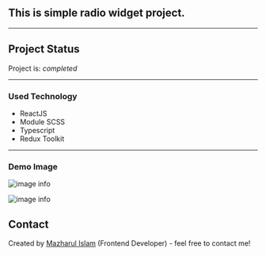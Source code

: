 ## This is simple radio widget project.

---

## Project Status

Project is: _completed_

---

### Used Technology
- ReactJS
- Module SCSS
- Typescript
- Redux Toolkit

---

### Demo Image
![image info](/client/src/img/radio-station-preview-0.png)

![image info](/client/src/img/radio-station-preview.png)


## Contact

Created by [Mazharul Islam](https://linkedin.com/in/nahid-islam-1aaa6814b) (Frontend Developer) - feel free to contact me!
